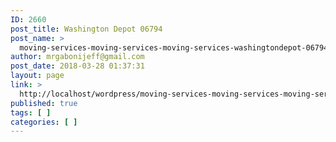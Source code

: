 ```yaml
---
ID: 2660
post_title: Washington Depot 06794
post_name: >
  moving-services-moving-services-moving-services-washingtondepot-06794
author: mrgabonijeff@gmail.com
post_date: 2018-03-28 01:37:31
layout: page
link: >
  http://localhost/wordpress/moving-services-moving-services-moving-services-washingtondepot-06794/
published: true
tags: [ ]
categories: [ ]
---
```

